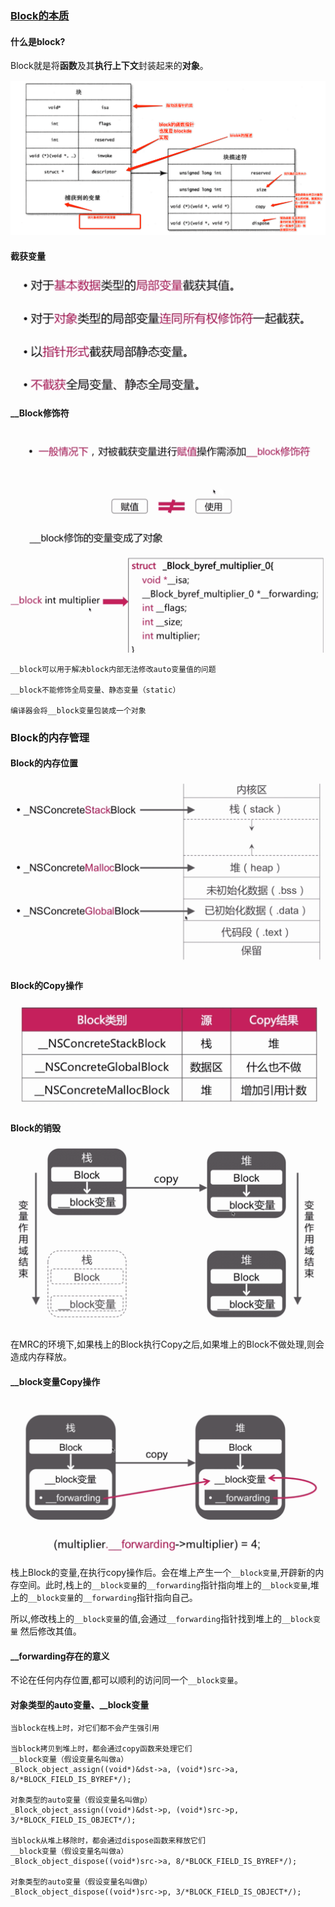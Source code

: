 ### [Block的本质](https://lvchenqiang.github.io/lvchenqiang.github.io/2016/11/06/Block/)
 
#### 什么是block?
 Block就是将**函数**及其**执行上下文**封装起来的**对象**。
 
 
 ![](./img/Snip20181120_32.png)
 
#### 截获变量
![](./img/Snip20190305_15.png)


#### __Block修饰符
![](./img/Snip20190305_16.png)



![](./img/Snip20190305_17.png)


```
__block可以用于解决block内部无法修改auto变量值的问题

__block不能修饰全局变量、静态变量（static）

编译器会将__block变量包装成一个对象

```




### Block的内存管理

#### Block的内存位置
![](./img/Snip20190306_18.png)

#### Block的Copy操作

![](./img/Snip20190306_19.png)

#### Block的销毁

![](./img/Snip20190306_20.png)

在MRC的环境下,如果栈上的Block执行Copy之后,如果堆上的Block不做处理,则会造成内存释放。

#### __block变量Copy操作

![](./img/Snip20190306_21.png)

栈上Block的变量,在执行copy操作后。会在堆上产生一个`__block变量`,开辟新的内存空间。此时,栈上的`__block变量`的`__forwarding`指针指向堆上的`__block变量`,堆上的`__block变量`的`__forwarding`指针指向自己。

所以,修改栈上的`__block变量`的值,会通过`__forwarding`指针找到堆上的`__block变量` 然后修改其值。


#### __forwarding存在的意义

不论在任何内存位置,都可以顺利的访问同一个`__block变量`。


#### 对象类型的auto变量、__block变量


```
当block在栈上时，对它们都不会产生强引用

当block拷贝到堆上时，都会通过copy函数来处理它们
__block变量（假设变量名叫做a）
_Block_object_assign((void*)&dst->a, (void*)src->a, 8/*BLOCK_FIELD_IS_BYREF*/);

对象类型的auto变量（假设变量名叫做p）
_Block_object_assign((void*)&dst->p, (void*)src->p, 3/*BLOCK_FIELD_IS_OBJECT*/);

当block从堆上移除时，都会通过dispose函数来释放它们
__block变量（假设变量名叫做a）
_Block_object_dispose((void*)src->a, 8/*BLOCK_FIELD_IS_BYREF*/);

对象类型的auto变量（假设变量名叫做p）
_Block_object_dispose((void*)src->p, 3/*BLOCK_FIELD_IS_OBJECT*/);





```

